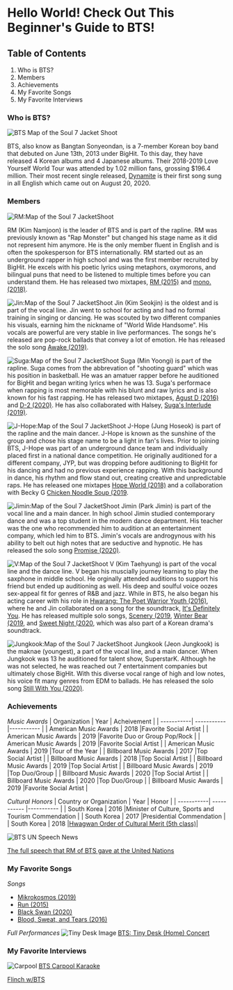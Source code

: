 # **Hello World! Check Out This Beginner's Guide to BTS!**

## **Table of Contents**
1. Who is BTS?
2. Members
3. Achievements
4. My Favorite Songs
5. My Favorite Interviews

### **Who is BTS?**
![BTS Map of the Soul 7 Jacket Shoot](https://ibighit.com/bts/images/bts/profile/profile-kv-m.png)

BTS, also know as Bangtan Sonyeondan, is a 7-member Korean boy band that debuted on June 13th, 2013 under BigHit. To this day, they have released 4 Korean albums and 4 Japanese albums. Their 2018-2019 Love Yourself World Tour was attended by 1.02 million fans, grossing $196.4 million. Their most recent single released, [Dynamite](https://www.youtube.com/watch?v=gdZLi9oWNZg) is their first song sung in all English which came out on August 20, 2020.

### **Members**
![RM:Map of the Soul 7 JacketShoot](https://ibighit.com/bts/images/bts/discography/map_of_the_soul-7/vyJ6tAUrwYZJVQ8F83ja4IXd.jpg)

RM (Kim Namjoon) is the leader of BTS and is part of the rapline. RM was previously known as "Rap Monster" but changed his stage name as it did not represent him anymore. He is the only member fluent in English and is often the spokesperson for BTS internationally. RM started out as an underground rapper in high school and was the first member recruited by BigHit. He excels with his poetic lyrics using metaphors, oxymorons, and bilingual puns that need to be listened to multiple times before you can understand them. 
He has released two mixtapes, [RM (2015)](https://www.youtube.com/watch?v=9glZVktVKVw) and [mono. (2018)](https://www.youtube.com/watch?v=hUb1_zjRSYs).

![Jin:Map of the Soul 7 JacketShoot](https://ibighit.com/bts/images/bts/discography/map_of_the_soul-7/gnfR2KEqZXOzpvr9m0Wmnei2.jpg)
Jin (Kim Seokjin) is the oldest and is part of the vocal line. Jin went to school for acting and had no formal training in singing or dancing. He was scouted by two different companies his visuals, earning him the nickname of "World Wide Handsome". His vocals are powerful are very stable in live performances. The songs he's released are pop-rock ballads that convey a lot of emotion. He has released the solo song [Awake (2019)](https://soundcloud.com/bangtan/tonightbyjin). 

![Suga:Map of the Soul 7 JacketShoot](https://ibighit.com/bts/images/bts/discography/map_of_the_soul-7/d3IYNXCZjreikrFvs6MylEr3.jpg)
Suga (Min Yoongi) is part of the rapline. Suga comes from the abbrevation of "shooting guard" which was his position in basketball. He was an amatuer rapper before he auditioned for BigHit and began writing lyrics when he was 13. Suga's performace when rapping is most memorable with his blunt and raw lyrics and is also known for his fast rapping.  He has released two mixtapes, [Agust D (2016)](https://www.youtube.com/watch?v=nidVHr3H-G8&list=PLc-mCPTDCq44j3kGfGfjSRtWWeF_Ymwls) and [D-2 (2020)](https://www.youtube.com/watch?v=XqE9KxZdJvw). He has also collaborated with Halsey, [Suga's Interlude (2019)](https://www.youtube.com/watch?v=Q5quSXvQtKI).

![J-Hope:Map of the Soul 7 JacketShoot](https://ibighit.com/bts/images/bts/discography/map_of_the_soul-7/SoMzhHAfIuMrgG5mK1w2w5lU.jpg)
J-Hope (Jung Hoseok) is part of the rapline and the main dancer. J-Hope is known as the sunshine of the group and chose his stage name to be a light in fan's lives. Prior to joining BTS, J-Hope was part of an underground dance team and individually placed first in a national dance competition. He originally auditioned for a different company, JYP, but was dropping before auditioning to BigHit for his dancing and had no previous experience rapping. With this background in dance, his rhythm and flow stand out, creating creative and unpredictable raps. He has released one mixtapes [Hope World (2018)](https://www.youtube.com/watch?v=Gt-yOFYSxbs) and a collaboration with Becky G [Chicken Noodle Soup (2019](https://www.youtube.com/watch?v=i23NEQEFpgQ).

![Jimin:Map of the Soul 7 JacketShoot](https://ibighit.com/bts/images/bts/discography/map_of_the_soul-7/DtZhPVBr9NSe4pMN9bYLfznh.jpg)
Jimin (Park Jimin) is part of the vocal line and a main dancer. In high school Jimin studied contemporary dance and was a top student in the modern dance department. His teacher was the one who recommended him to audition at an entertainment company, which led him to BTS. Jimin's vocals are androgynous with his ability to belt out high notes that are seductive and hypnotic. He has released the solo song [Promise (2020)](https://www.youtube.com/watch?v=FHHKZp5gvl4).


![V:Map of the Soul 7 JacketShoot](https://ibighit.com/bts/images/bts/discography/map_of_the_soul-7/zInD3biPWzXWniD41hcezTmR.jpg)
V (Kim Taehyung) is part of the vocal line and the dance line. V began his muscially journey learning to play the saxphone in middle school. He orginally attended auditions to support his friend but ended up auditioning as well. His deep and soulful voice oozes sex-appeal fit for genres of R&B and jazz. While in BTS, he also began his acting career with his role in [Hwarang: The Poet Warrior Youth (2016)](https://en.wikipedia.org/wiki/Hwarang:_The_Poet_Warrior_Youth), where he and Jin collaborated on a song for the soundtrack, [It's Definitely You](https://www.youtube.com/watch?v=tt9nIyzN79Y). He has released multiple solo songs, [Scenery (2019](https://soundcloud.com/bangtan/kimv01), [Winter Bear (2019](https://soundcloud.com/bangtan/kimv02), and [Sweet Night (2020](https://www.youtube.com/watch?v=N5ShoQimivM), which was also part of a Korean drama's soundtrack.


![Jungkook:Map of the Soul 7 JacketShoot](https://ibighit.com/bts/images/bts/discography/map_of_the_soul-7/lcme4aE8Pdh2GLUKWa3vpXqE.jpg)
Jungkook (Jeon Jungkook) is the maknae (youngest), a part of the vocal line, and a main dancer. When Jungkook was 13 he auditioned for talent show, SuperstarK.  Although he was not selected, he was reached out 7 entertainment companies but ultimately chose BigHit. With this diverse vocal range of high and low notes, his voice fit many genres from EDM to ballads. He has released the solo song [Still With You (2020)](https://soundcloud.com/bangtan/thankyouarmy2020). 

### **Achievements**
*Music Awards*
| Organization | Year     | Acheivement |
| -----------| ----------- |----------- |
| American Music Awards     | 2018     |Favorite Social Artist     |
| American Music Awards     | 2019     |Favorite Duo or Group Pop/Rock     |
| American Music Awards     | 2019     |Favorite Social Artist     |
| American Music Awards     | 2019     |Tour of the Year    |
| Billboard Music Awards    | 2017     |Top Social Artist   |
| Billboard Music Awards    | 2018     |Top Social Artist   |
| Billboard Music Awards    | 2019     |Top Social Artist   |
| Billboard Music Awards    | 2019     |Top Duo/Group  |
| Billboard Music Awards    | 2020     |Top Social Artist   |
| Billboard Music Awards    | 2020     |Top Duo/Group  |
| Billboard Music Awards    | 2019     |Favorite Social Artist     |


*Cultural Honors*
| Country or Organization | Year     | Honor |
| -----------| ----------- |----------- |
| South Korea  | 2016     |Minister of Culture, Sports and Tourism Commendation    |
| South Korea  | 2017     |Presidential Commendation   |
| South Korea  | 2018     |[Hwagwan Order of Cultural Merit (5th class)](https://en.wikipedia.org/wiki/Order_of_Cultural_Merit_(South_Korea)#Hwagwan_(Flower_Crown),_5th_Class)|

![BTS UN Speech News](https://i.ytimg.com/vi/kWMzL20sImg/maxresdefault.jpg)

[The full speech that RM of BTS gave at the United Nations](https://www.youtube.com/watch?v=ZhJ-LAQ6e_Y)

### **My Favorite Songs**
*Songs*
- [Mikrokosmos (2019)](https://www.youtube.com/watch?v=oYpUZjxJOVg)
- [Run (2015)](https://www.youtube.com/watch?v=wKysONrSmew)
- [Black Swan (2020)](https://www.youtube.com/watch?v=0lapF4DQPKQ)
- [Blood, Sweat, and Tears (2016)](https://www.youtube.com/watch?v=hmE9f-TEutc)

*Full Performances*
![Tiny Desk Image](https://media.npr.org/assets/img/2020/09/17/bts-copy_wide-84787b20b92b9904691e892af975c8d9c87e092e.jpg)
[BTS: Tiny Desk (Home) Concert](https://www.youtube.com/watch?v=gFYAXsa7pe8)

### **My Favorite Interviews**
![Carpool](https://thumbnails.cbsig.net/CBS_Production_Entertainment_VMS/2020/02/26/1702566467767/CORDEN_0739_CLIP1_CIAN_BTS_CARPOOL_173011_1920x1080.jpg)
[BTS Carpool Karaoke](https://www.youtube.com/watch?v=T4x7sDevVTY)

[Flinch w/BTS](https://www.youtube.com/watch?v=jLM2ibaRbrk)
